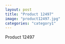 ```yaml
---
layout: post
title: "Product 12497"
image: "product12497.jpg"
categories: "category1"
---
```

Product 12497
